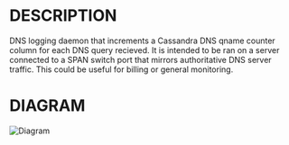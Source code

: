 DESCRIPTION
===========

DNS logging daemon that increments a Cassandra DNS qname counter column for each
DNS query recieved. It is intended to be ran on a server connected to a SPAN
switch port that mirrors authoritative DNS server traffic. This could be useful
for billing or general monitoring.

DIAGRAM
=======

![Diagram](dnslog/dnslog.png "DNSLOG")
